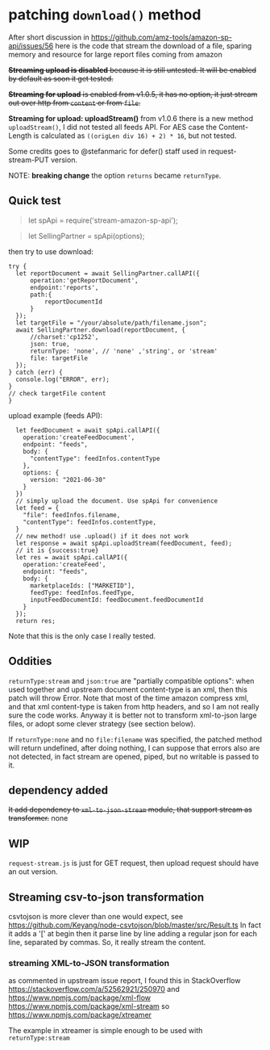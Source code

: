 # patching `download()` method

After short discussion in https://github.com/amz-tools/amazon-sp-api/issues/56
here is the code that stream the download of a file, sparing memory and resource for large report files coming from amazon

~~**Streaming upload is disabled** because it is still untested. It will be enabled by default as soon it get tested.~~

~~**Streaming for upload** is enabled from v1.0.5, it has no option, it just stream out over http from `content` or from `file`.~~

**Streaming for upload: uploadStream()** from v1.0.6 there is a new method `uploadStream()`, I did not tested all feeds API. For AES case the Content-Length is calculated as `((origLen div 16) + 2) * 16`, but not tested.


Some credits goes to @stefanmaric for defer() staff used in request-stream-PUT version.


NOTE: **breaking change** the option `returns` became `returnType`.

## Quick test

> let spApi = require('stream-amazon-sp-api');

> let SellingPartner = spApi(options);

then try to use download:

```
try {
  let reportDocument = await SellingPartner.callAPI({
      operation:'getReportDocument',
      endpoint:'reports',
      path:{
          reportDocumentId
      }
  });
  let targetFile = "/your/absolute/path/filename.json";
  await SellingPartner.download(reportDocument, {
      //charset:'cp1252',
      json: true,
      returnType: 'none', // 'none' ,'string', or 'stream'
      file: targetFile
  });
} catch (err) {
  console.log("ERROR", err);
}
// check targetFile content
}
```

upload example (feeds API):

```
  let feedDocument = await spApi.callAPI({
    operation:'createFeedDocument',
    endpoint: "feeds",
    body: {
      "contentType": feedInfos.contentType
    },
    options: {
      version: "2021-06-30"
    }
  })
  // simply upload the document. Use spApi for convenience
  let feed = {
    "file": feedInfos.filename,
    "contentType": feedInfos.contentType,
  }
  // new method! use .upload() if it does not work
  let response = await spApi.uploadStream(feedDocument, feed);
  // it is {success:true}
  let res = await spApi.callAPI({
    operation:'createFeed',
    endpoint: "feeds",
    body: {
      marketplaceIds: ["MARKETID"],
      feedType: feedInfos.feedType,
      inputFeedDocumentId: feedDocument.feedDocumentId
    }
  });
  return res;
```
Note that this is the only case I really tested.

## Oddities

`returnType:stream` and `json:true` are "partially compatible options": when used together and upstream document content-type is an xml, then this patch will throw Error.
Note that most of the time amazon compress xml, and that xml content-type is taken from http headers, and so I am not really sure the code works.
Anyway it is better not to transform xml-to-json large files, or adopt some clever strategy (see section below).

If `returnType:none` and no `file:filename` was specified, the patched method will return undefined, after doing nothing, I can suppose that errors also are not detected, in fact stream are opened, piped, but no writable is passed to it.

## dependency added

~~It add dependency to `xml-to-json-stream` module, that support stream as transformer.~~
none

## WIP

`request-stream.js` is just for GET request, then upload request should have an out version.


## Streaming csv-to-json transformation

csvtojson is more clever than one would expect, see https://github.com/Keyang/node-csvtojson/blob/master/src/Result.ts
In fact it adds a '[' at begin then it parse line by line adding a regular json for each line, separated by commas.
So, it really stream the content.

### streaming XML-to-JSON transformation

as commented in upstream issue report, I found this in StackOverflow
https://stackoverflow.com/a/52562921/250970
and https://www.npmjs.com/package/xml-flow https://www.npmjs.com/package/xml-stream so
https://www.npmjs.com/package/xtreamer

The example in xtreamer is simple enough to be used with `returnType:stream`
